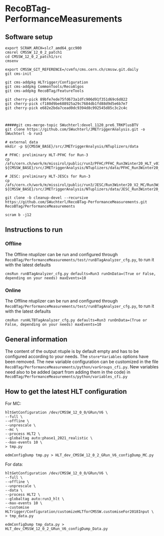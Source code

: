 # RecoBTag-PerformanceMeasurements

## Software setup

```
export SCRAM_ARCH=slc7_amd64_gcc900
cmsrel CMSSW_12_0_2_patch1
cd CMSSW_12_0_2_patch1/src
cmsenv

export CMSSW_GIT_REFERENCE=/cvmfs/cms.cern.ch/cmssw.git.daily
git cms-init

git cms-addpkg HLTrigger/Configuration
git cms-addpkg CommonTools/RecoAlgos
git cms-addpkg RecoBTag/FeatureTools

git cherry-pick 89bfe7ede75fd673a1dfc906d91f351d69c6d822
git cherry-pick cf180d9be688925a29c7684db1fd88d9d5e6b7e7
git cherry-pick e682e2bda7cead0dc9394d8c992545d85c3c2c4c



#####git cms-merge-topic SWuchterl:devel_1120_pre6_TRKPlusBTV
git clone https://github.com/SWuchterl/JMETriggerAnalysis.git -o SWuchterl -b run3

# external data
mkdir -p ${CMSSW_BASE}/src/JMETriggerAnalysis/NTuplizers/data

# PFHC: preliminary HLT-PFHC for Run-3
cp /afs/cern.ch/work/m/missirol/public/run3/PFHC/PFHC_Run3Winter20_HLT_v01.db ${CMSSW_BASE}/src/JMETriggerAnalysis/NTuplizers/data/PFHC_Run3Winter20_HLT_v01.db

# JESC: preliminary HLT-JESCs for Run-3
cp /afs/cern.ch/work/m/missirol/public/run3/JESC/Run3Winter20_V2_MC/Run3Winter20_V2_MC.db ${CMSSW_BASE}/src/JMETriggerAnalysis/NTuplizers/data/JESC_Run3Winter20_V2_MC.db

git clone -b cleanup-devel --recursive https://github.com/SWuchterl/RecoBTag-PerformanceMeasurements.git RecoBTag/PerformanceMeasurements

scram b -j12

```

## Instructions to run
### Offline

The Offline ntuplizer can be run and configured through ```RecoBTag/PerformanceMeasurements/test/runBTagAnalyzer_cfg.py```, to run it with the latest defaults

```
cmsRun runBTagAnalyzer_cfg.py defaults=Run3 runOnData=(True or False, depending on your needs) maxEvents=10
```

### Online

The Offline ntuplizer can be run and configured through ```RecoBTag/PerformanceMeasurements/test/runBTagAnalyzer_cfg.py```, to run it with the latest defaults

```
cmsRun runHLTBTagAnalyzer_cfg.py defaults=Run3 runOnData=(True or False, depending on your needs) maxEvents=10
```

## General information

The content of the output ntuple is by default empty and has to be configured according to your needs. The ```store*Variables``` options have been removed.
The new variable configuration can be customized in the file ```RecoBTag/PerformanceMeasurements/python/varGroups_cfi.py```.
New variables need also to be added (apart from adding them in the code) in ```RecoBTag/PerformanceMeasurements/python/variables_cfi.py```


## How to get the latest HLT configuration
For MC:
```
hltGetConfiguration /dev/CMSSW_12_0_0/GRun/V6 \
--full \
--offline \
--unprescale \
--mc \
--process HLT2 \
--globaltag auto:phase1_2021_realistic \
--max-events 10 \
> tmp.py
```
```
edmConfigDump tmp.py > HLT_dev_CMSSW_12_0_2_GRun_V6_configDump_MC.py
```
For data:
```
hltGetConfiguration /dev/CMSSW_12_0_0/GRun/V6 \
--full \
--offline \
--unprescale \
--data \
--process HLT2 \
--globaltag auto:run3_hlt \
--max-events 10 \
--customise HLTrigger/Configuration/customizeHLTforCMSSW.customiseFor2018Input \
> tmp_data.py
```
```
edmConfigDump tmp_data.py > HLT_dev_CMSSW_12_0_2_GRun_V6_configDump_Data.py
```

